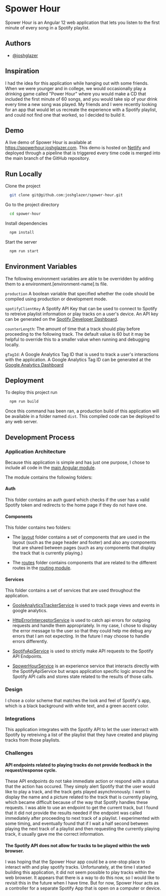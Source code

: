 # Spower Hour

Spower Hour is an Angular 12 web application that lets you listen to the first minute of every song in a Spotify playlist.

## Authors

- [@joshglazer](https://www.github.com/joshglazer)

## Inspiration

I had the idea for this application while hanging out with some friends. When we were younger and in college, we would occasionally play a drinking game called "Power Hour" where you would make a CD that included the first minute of 60 songs, and you would take sip of your drink every time a new song was played. My friends and I were recently looking for an app that would let us recreate the experience with a Spotify playlist, and could not find one that worked, so I decided to build it.

## Demo

A live demo of Spower Hour is available at https://spowerhour.joshglazer.com. This demo is hosted on [Netlify](https://www.netlify.com/) and deployed through a pipeline that is triggered every time code is merged into the main branch of the GitHub repository.

## Run Locally

Clone the project

```bash
  git clone git@github.com:joshglazer/spower-hour.git
```

Go to the project directory

```bash
  cd spower-hour
```

Install dependencies

```bash
  npm install
```

Start the server

```bash
  npm run start
```

## Environment Variables

The following environment variables are able to be overridden by adding them to a environment.[environment-name].ts file.

`production` A boolean variable that specified whether the code should be compiled using production or development mode.

`spotifyClientKey` A Spotify API Key that can be used to connect to Spotify to retreive playlist information or play tracks on a user's device. An API key can be generated on the [Spotify Developer Dashboard](https://developer.spotify.com/dashboard/).

`counterLength`: The amount of time that a track should play before proceeding to the following track. The default value is 60 but it may be helpful to override this to a smaller value when running and debugging locally.

`gTagId`: A Google Analytics Tag ID that is used to track a user's interactions with the application. A Google Analytics Tag ID can be generated at the [Google Analytics Dashboard](https://analytics.google.com)

## Deployment

To deploy this project run

```bash
  npm run build
```

Once this command has been ran, a production build of this application will be available in a folder named `dist`. This compiled code can be deployed to any web server.

## Development Process

### Application Architecture

Because this application is simple and has just one purpose, I chose to include all code in the [main Angular module](src/app/app.module.ts).

The module contains the following folders:

#### Auth

This folder contains an auth guard which checks if the user has a valid Spotify token and redirects to the home page if they do not have one.

#### Components

This folder contains two folders:

- The [layout](src/app/components/layout) folder contains a set of components that are used in the layout (such as the page header and footer) and also any components that are shared between pages (such as any components that display the track that is currently playing.)

- The [routes](src/app/components/routes) folder contains components that are related to the different routes in the [routing module](src/app/app-routing.module.ts).

#### Services

This folder contains a set of services that are used throughout the application.

- [GooleAnalyticsTrackerService](src/app/services/google-analytics-tracker/google-analytics-tracker.service.ts) is used to track page views and events in google analytics.

- [HttpErrorInterceptorService](src/app/services/http-error-interceptor/http-error-interceptor.service.ts) is used to catch api errors for outgoing requests and handle them appropriately. In my case, I chose to display the error message to the user so that they could help me debug any errors that I am not expecting. In the future I may choose to handle errors differently.

- [SpotifyApiService](src/app/services/spotify-api/spotify-api.service.ts) is used to strictly make API requests to the Spotify API Endpoints.

- [SpowerHourService](src/app/services/spotify-api/spotify-api.service.ts) is an experience service that interacts directly with the SpotifyApiService but wraps application specific logic around the Spotify API calls and stores state related to the results of those calls.

### Design

I chose a color scheme that matches the look and feel of Spotify's app, which is a black background with white text, and a green accent color.

### Integrations

This application integrates with the Spotify API to let the user interract with Spotify by retreiving a list of the playlist that they have created and playing tracks from those playlists.

### Challenges

#### API endpoints related to playing tracks do not provide feedback in the request/response cycle.

These API endpoints do not take immediate action or respond with a status that the action has occured. They simply alert Spotify that the user would like to play a track, and the track gets played asynchronously. I want to display the name and a picture related to the track that is currently playing, which became difficult because of the way that Spotify handles these requests. I was able to use an endpoint to get the current track, but I found that it did not provide the results needed if the endpoint was called immediately after proceeding to next track of a playlist. I experimented with some timing, and eventually found that if I wait a half second between playing the next track of a playlist and then requesting the currently playing track, it usually gave me the correct information.

#### The Spotify API does not allow for tracks to be played within the web browser.

I was hoping that the Spower Hour app could be a one-stop place to interact with and play spotify tracks. Unfortunately, at the time I started building this application, it did not seem possible to play tracks within the web browser. It appears that there is a way to do this now, so I would like to revisit this in the future when I have time. But for now, Spower Hour acts as a controller for a separate Spotify App that is open on a computer or device.

